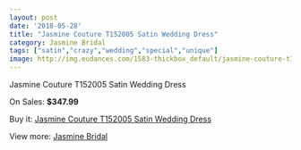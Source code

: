 ```yaml
---
layout: post
date: '2018-05-28'
title: "Jasmine Couture T152005 Satin Wedding Dress"
category: Jasmine Bridal
tags: ["satin","crazy","wedding","special","unique"]
image: http://img.eudances.com/1583-thickbox_default/jasmine-couture-t152005-satin-wedding-dress.jpg
---
```

Jasmine Couture T152005 Satin Wedding Dress

On Sales: **$347.99**
<a href="https://www.eudances.com/en/jasmine-bridal/560-jasmine-couture-t152005-satin-wedding-dress.html"><amp-img layout="responsive" width="600" height="600" src="//img.eudances.com/1583-thickbox_default/jasmine-couture-t152005-satin-wedding-dress.jpg" alt="Jasmine Couture T152005 Satin Wedding Dress 0" /></a>
<a href="https://www.eudances.com/en/jasmine-bridal/560-jasmine-couture-t152005-satin-wedding-dress.html"><amp-img layout="responsive" width="600" height="600" src="//img.eudances.com/1584-thickbox_default/jasmine-couture-t152005-satin-wedding-dress.jpg" alt="Jasmine Couture T152005 Satin Wedding Dress 1" /></a>

Buy it: [Jasmine Couture T152005 Satin Wedding Dress](https://www.eudances.com/en/jasmine-bridal/560-jasmine-couture-t152005-satin-wedding-dress.html "Jasmine Couture T152005 Satin Wedding Dress")

View more: [Jasmine Bridal](https://www.eudances.com/en/6-jasmine-bridal "Jasmine Bridal")